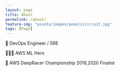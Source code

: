 ```yaml
---
layout: page
title: About
permalink: /about/
feature-img: "assets/images/pexels/circuit.jpg"
tags: [Page]
---
```


🤖 DevOps Engineer / SRE

🦸🏻‍♂️ AWS ML Hero

🚗 AWS DeepRacer Championship 2019,2020 Finalist
